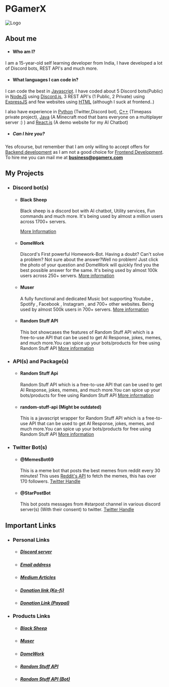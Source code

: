 # PGamerX 
![Logo](https://pbs.twimg.com/profile_images/1429768657228365827/IBC2fwhQ.jpg)

## About me

- #### Who am I?

I am a 15-year-old self learning developer from India, I have developed a lot of Discord bots, REST API's and much more.

- #### What languages I can code in?

I can code the best in [Javascript](https://www.javascript.com/). I have coded about 5 Discord bots(Public) in [NodeJS](https://nodejs.org/en/) using [Discord.js](https://discord.js.org), 3 REST API's (1 Public, 2 Private) using [ExpressJS](https://expressjs.com) and few websites using [HTML](https://html.com/) (although I suck at frontend..)

I also have experience in [Python](https://python.org) (Twitter,Discord bot), [C++](https://en.wikipedia.org/wiki/C%2B%2B) (Timepass private project), [Java](https://www.java.com/en/) (A Minecraft mod that bans everyone on a multiplayer server :) ) and [React.js](https://reactjs.org/) (A demo website for my AI Chatbot)

- ##### Can I hire you?
Yes ofcourse, but remember that I am only willing to accept offers for [Backend development](https://www.geeksforgeeks.org/frontend-vs-backend/) as I am not a good choice for [Frontend Development](https://www.geeksforgeeks.org/frontend-vs-backend/). To hire me you can mail me at **[business@pgamerx.com](mailto:business@pgamerx.com)**

## My Projects

- ### Discord bot(s)

  - #### Black Sheep

    Black sheep is a discord bot with AI chatbot, Utility services, Fun commands and much more. It's being used by almost a million users across 1700+ servers.

    [More Information](https://bit.ly/sheepdbl)

  - #### DomeWork

    Discord's First powerful Homework-Bot.
    Having a doubt? Can't solve a problem? Not sure about the answer?Well no problem! Just click the photo of your question and DomeWork will quickly find you the best possible answer for the same. It's being used by almost 100k users across 250+ servers.
    [More information](https://dw.pgamerx.com)

  - #### Muser
    A fully functional and dedicated Music bot supporting Youtube , Spotify , Facebook , Instagram , and 700+ other websites. Being used by almost 500k users in 700+ servers.
    [More information](https://top.gg/bot/763418289689985035)

  - #### Random Stuff API
    This bot showcases the features of Random Stuff API which is a free-to-use API that can be used to get AI Response, jokes, memes, and much more.You can spice up your bots/products for free using Random Stuff API
    [More information](https://top.gg/bot/886928375833313290)

- ### API(s) and Package(s)
    - #### Random Stuff Api 
      Random Stuff API which is a free-to-use API that can be used to get AI Response, jokes, memes, and much more.You can spice up your bots/products for free using Random Stuff API
      [More information](https://api.pgamerx.com)
    - #### random-stuff-api (Might be outdated)
       This is a javascript wrapper for Random Stuff API which is a free-to-use API that can be used to get AI Response, jokes, memes, and much more.You can spice up your bots/products for free using Random Stuff API
       [More information](https://www.npmjs.com/package/random-stuff-api)
- ### Twitter Bot(s)
    - #### @MemesBot69
       This is a meme bot that posts the best memes from reddit every 30 minutes! This uses [Reddit's API](https://reddit.com) to fetch the memes, this has over 170 followers.
       [Twitter Handle](https://twitter.com/memesbot69)
    - #### @StarPostBot
        This bot posts messages from #starpost channel in various discord server(s) (With their consent) to twitter. 
        [Twitter Handle](https://twitter.com/StarPostBot)

## Important Links
- ### Personal Links
  - ##### [Discord server](https://u.pgamerx.com/discord)
  - ##### [Email address](mailto:admin@pgamerx.com)
  - ##### [Medium Articles](https://u.pgamerx.com/medium)
  - ##### [Donation link (Ko-fi)](https://ko-fi.com/pgamerx)
  - ##### [Donation Link (Paypal)](https://paypal.me/discordsheep)
- ### Products Links
  - ##### [Black Sheep](https://bit.ly/sheepdbl)
  - ##### [Muser]([https://b](https://top.gg/bot/763418289689985035))
  - ##### [DomeWork](https://dw.pgamerx.com)
  - ##### [Random Stuff API](https://api.pgamerx.com)
  - ##### [Random Stuff API (Bot)](https://top.gg/bot/886928375833313290)